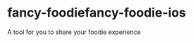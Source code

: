 fancy-foodiefancy-foodie-ios
============================

A tool for you to share your foodie experience
